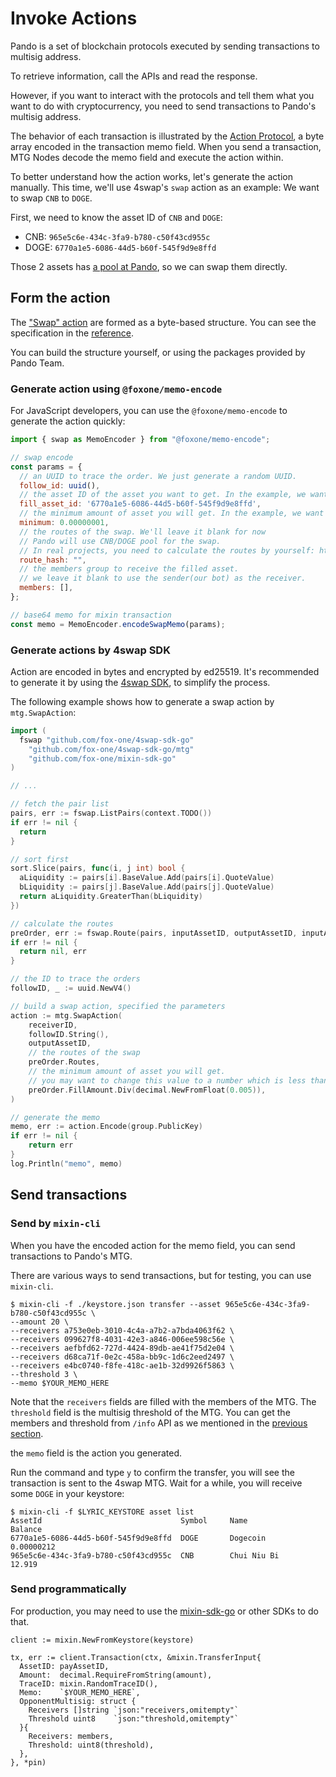 # Invoke Actions

Pando is a set of blockchain protocols executed by sending transactions to multisig address.

To retrieve information, call the APIs and read the response. 

However, if you want to interact with the protocols and tell them what you want to do with cryptocurrency, you need to send transactions to Pando's multisig address. 

The behavior of each transaction is illustrated by the [Action Protocol](https://developers.pando.im/references/action.html), a byte array encoded in the transaction memo field. When you send a transaction, MTG Nodes decode the memo field and execute the action within.

To better understand how the action works, let's generate the action manually. This time, we'll use 4swap's `swap` action as an example: We want to swap `CNB` to `DOGE`.

First, we need to know the asset ID of `CNB` and `DOGE`: 

- CNB: `965e5c6e-434c-3fa9-b780-c50f43cd955c`
- DOGE: `6770a1e5-6086-44d5-b60f-545f9d9e8ffd`

Those 2 assets has [a pool at Pando](https://app.pando.im/swap?mode=pro&base=6770a1e5-6086-44d5-b60f-545f9d9e8ffd&quote=965e5c6e-434c-3fa9-b780-c50f43cd955c), so we can swap them directly.

## Form the action

The ["Swap" action](references/4swap/action.html#swap) are formed as a byte-based structure. You can see the specification in the [reference](https://developer.pando.im/references/4swap/action.html#swap).

You can build the structure yourself, or using the packages provided by Pando Team.

### Generate action using `@foxone/memo-encode`

For JavaScript developers, you can use the `@foxone/memo-encode` to generate the action quickly:

```javascript
import { swap as MemoEncoder } from "@foxone/memo-encode";

// swap encode
const params = {
  // an UUID to trace the order. We just generate a random UUID.
  follow_id: uuid(),
  // the asset ID of the asset you want to get. In the example, we want to get `DOGE`.
  fill_asset_id: '6770a1e5-6086-44d5-b60f-545f9d9e8ffd',
  // the minimum amount of asset you will get. In the example, we want to get at least `0.00000001 DOGE`.
  minimum: 0.00000001,
  // the routes of the swap. We'll leave it blank for now
  // Pando will use CNB/DOGE pool for the swap. 
  // In real projects, you need to calculate the routes by yourself: https://github.com/fox-one/4swap-sdk-go/blob/e62757b2c4966d3ebac7eb40dcad7d1926c7f9e3/route.go 
  route_hash: "",
  // the members group to receive the filled asset.
  // we leave it blank to use the sender(our bot) as the receiver.
  members: [],
};

// base64 memo for mixin transaction
const memo = MemoEncoder.encodeSwapMemo(params);
```

### Generate actions by 4swap SDK

Action are encoded in bytes and encrypted by ed25519. It's recommended to generate it by using the [4swap SDK](https://github.com/fox-one/4swap-sdk-go), to simplify the process. 

The following example shows how to generate a swap action by `mtg.SwapAction`:

```go
import (
  fswap "github.com/fox-one/4swap-sdk-go"
	"github.com/fox-one/4swap-sdk-go/mtg"
	"github.com/fox-one/mixin-sdk-go"
)

// ...

// fetch the pair list
pairs, err := fswap.ListPairs(context.TODO())
if err != nil {
  return
}

// sort first
sort.Slice(pairs, func(i, j int) bool {
  aLiquidity := pairs[i].BaseValue.Add(pairs[i].QuoteValue)
  bLiquidity := pairs[j].BaseValue.Add(pairs[j].QuoteValue)
  return aLiquidity.GreaterThan(bLiquidity)
})

// calculate the routes
preOrder, err := fswap.Route(pairs, inputAssetID, outputAssetID, inputAmount)
if err != nil {
  return nil, err
}

// the ID to trace the orders
followID, _ := uuid.NewV4()

// build a swap action, specified the parameters
action := mtg.SwapAction(
    receiverID,
    followID.String(),
    outputAssetID,
    // the routes of the swap
    preOrder.Routes,
    // the minimum amount of asset you will get.
    // you may want to change this value to a number which is less than preOrder.FillAmount
    preOrder.FillAmount.Div(decimal.NewFromFloat(0.005)),
)

// generate the memo
memo, err := action.Encode(group.PublicKey)
if err != nil {
    return err
}
log.Println("memo", memo)
```

## Send transactions

### Send by `mixin-cli`

When you have the encoded action for the memo field, you can send transactions to Pando's MTG. 

There are various ways to send transactions, but for testing, you can use `mixin-cli`.

```bash{3,4,5,6,7,8,9} [mixin-cli]
$ mixin-cli -f ./keystore.json transfer --asset 965e5c6e-434c-3fa9-b780-c50f43cd955c \
--amount 20 \
--receivers a753e0eb-3010-4c4a-a7b2-a7bda4063f62 \
--receivers 099627f8-4031-42e3-a846-006ee598c56e \
--receivers aefbfd62-727d-4424-89db-ae41f75d2e04 \
--receivers d68ca71f-0e2c-458a-bb9c-1d6c2eed2497 \
--receivers e4bc0740-f8fe-418c-ae1b-32d9926f5863 \
--threshold 3 \
--memo $YOUR_MEMO_HERE 
```

Note that the `receivers` fields are filled with the members of the MTG. The `threshold` field is the multisig threshold of the MTG. You can get the members and threshold from `/info` API as we mentioned in the [previous section](./call-apis).

the `memo` field is the action you generated.

Run the command and type `y` to confirm the transfer, you will see the transaction is sent to the 4swap MTG. Wait for a while, you will receive some `DOGE` in your keystore:

```base{3}
$ mixin-cli -f $LYRIC_KEYSTORE asset list
AssetId                               Symbol     Name                     Balance
6770a1e5-6086-44d5-b60f-545f9d9e8ffd  DOGE       Dogecoin                 0.00000212
965e5c6e-434c-3fa9-b780-c50f43cd955c  CNB        Chui Niu Bi              12.919
```

### Send programmatically

For production, you may need to use the [mixin-sdk-go](https://github.com/fox-one/mixin-sdk-go) or other SDKs to do that.

```go{7,12,13} [Go]
client := mixin.NewFromKeystore(keystore)

tx, err := client.Transaction(ctx, &mixin.TransferInput{
  AssetID: payAssetID,
  Amount:  decimal.RequireFromString(amount),
  TraceID: mixin.RandomTraceID(),
  Memo:    `$YOUR_MEMO_HERE`,
  OpponentMultisig: struct {
    Receivers []string `json:"receivers,omitempty"`
    Threshold uint8    `json:"threshold,omitempty"`
  }{
    Receivers: members,          
    Threshold: uint8(threshold),
  },
}, *pin)
```

